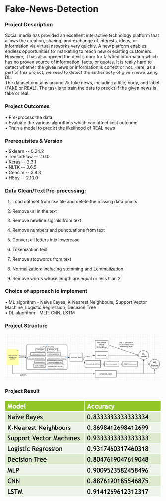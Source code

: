 # Fake-News-Detection

### Project Description
Social media has provided an excellent interactive technology platform that allows the creation, sharing, and exchange of interests, ideas, or information via virtual networks very quickly. A new platform enables endless opportunities for marketing to reach new or existing customers. However, it has also opened the devil’s door for falsified information which has no proven source of information, facts, or quotes. It is really hard to detect whether the given news or information is correct or not. Here, as a part of this project, we need to detect the authenticity of given news using DL.              
The dataset contains around 7k fake news, including a title, body, and label (FAKE or REAL). The task is to train the data to predict if the given news is fake or real.

### Project Outcomes
•	Pre-process the data  
•	Evaluate the various algorithms which can affect best outcome  
•	Train a model to predict the likelihood of REAL news

### Prerequisites & Version
•	Sklearn -- 0.24.2  
•	TensorFlow -- 2.0.0  
•	Keras -- 2.3.1  
•	NLTK -- 3.6.5  
•	Gensim -- 3.8.3  
•	H5py -- 2.10.0  

### Data Clean/Text Pre-processing:
  1. Load dataset from csv file and delete the missing data points

  2. Remove url in the text

  3. Remove newline signals from text

  4. Remove numbers and punctuations from text

  5. Convert all letters into lowercase

  6. Tokenization text

  7. Remove stopwords from text

  8. Normalization: including stemming and Lemmatization

  9. Remove words whose length are equal or less than 2

### Choice of approach to implement
•	ML algorithm - Naive Bayes, K-Nearest Neighbours, Support Vector Machine, Logistic Regression, Decision Tree  
•	DL algorithm - MLP, CNN, LSTM

### Project Structure
![avatar](https://github.com/SLAM-CROC/Fake-news-detection/blob/main/imgs/Proposed%20Approach%20Outline.png?raw=true)

### Project Result
![avatar](https://github.com/SLAM-CROC/Fake-news-detection/blob/main/imgs/result.png?raw=true)
